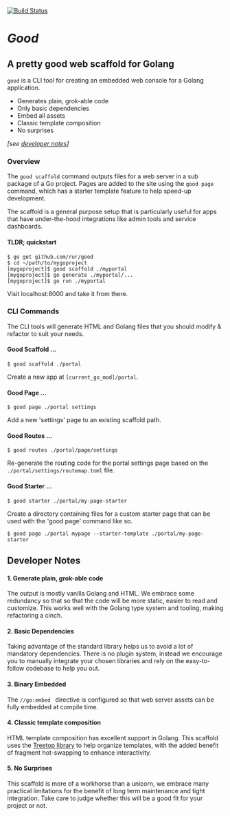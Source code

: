 [![Build Status](https://travis-ci.com/rur/good.svg?token=ghq4t9FLdVA8tqkRUMoY&branch=main)](https://travis-ci.com/rur/good)

# _Good_

## A pretty good web scaffold for Golang

`good` is a CLI tool for creating an embedded web console for a Golang application.

- Generates plain, grok-able code
- Only basic dependencies
- Embed all assets
- Classic template composition
- No surprises

_[see [developer notes](#notes)]_

### Overview

The `good scaffold` command outputs files for a web server in a sub package of a
Go project. Pages are added to the site using the `good page` command, which has a
starter template feature to help speed-up development.

The scaffold is a general purpose setup that is particularly useful for apps that have
under-the-hood integrations like admin tools and service dashboards.

#### TLDR; quickstart

    $ go get github.com/rur/good
    $ cd ~/path/to/mygoproject
    [mygoproject]$ good scaffold ./myportal
    [mygoproject]$ go generate ./myportal/...
    [mygoproject]$ go run ./myportal

Visit localhost:8000 and take it from there.

### CLI Commands

The CLI tools will generate HTML and Golang files that you should modify & refactor
to suit your needs.

#### Good Scaffold ...

    $ good scaffold ./portal

Create a new app at `[current_go_mod]/portal`.

#### Good Page ...

    $ good page ./portal settings

Add a new 'settings' page to an existing scaffold path.

#### Good Routes ...

    $ good routes ./portal/page/settings

Re-generate the routing code for the portal settings page based on the
`./portal/settings/routemap.toml` file.

#### Good Starter ...

    $ good starter ./portal/my-page-starter

Create a directory containing files for a custom starter page that can be used with the
'good page' command like so.

    $ good page ./portal mypage --starter-template ./portal/my-page-starter

## Developer Notes

#### 1. Generate plain, grok-able code

The output is mostly vanilla Golang and HTML. We embrace some redundancy
so that so that the code will be more static, easier to read and customize.
This works well with the Golang type system and tooling, making refactoring a cinch.

#### 2. Basic Dependencies

Taking advantage of the standard library helps us to avoid a lot of mandatory dependencies.
There is no plugin system, instead we encourage you to manually integrate your chosen libraries
and rely on the easy-to-follow codebase to help you out.

#### 3. Binary Embedded

The `//go:embed ` directive is configured so that web server assets can be fully embedded at compile time.

#### 4. Classic template composition

HTML template composition has excellent support in Golang. This scaffold uses the
[Treetop library](https://github.com/rur/treetop) to help organize templates, with
the added benefit of fragment hot-swapping to enhance interactivity.

#### 5. No Surprises

This scaffold is more of a workhorse than a unicorn, we embrace many practical
limitations for the benefit of long term maintenance and tight integration.
Take care to judge whether this will be a good fit for your project or not.

